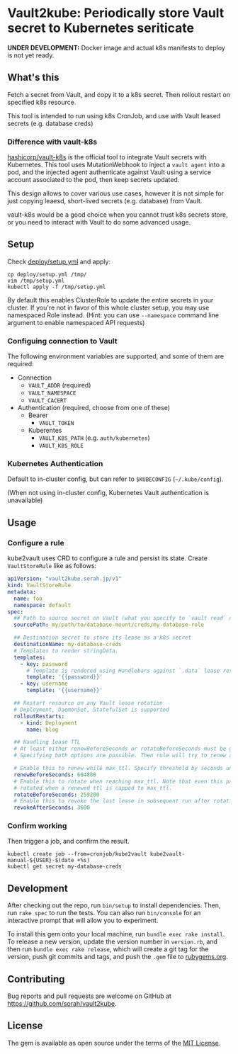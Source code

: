 # Vault2kube: Periodically store Vault secret to Kubernetes seriticate

__UNDER DEVELOPMENT:__ Docker image and actual k8s manifests to deploy is not yet ready.

## What's this

Fetch a secret from Vault, and copy it to a k8s secret. Then rollout restart on specified k8s resource.

This tool is intended to run using k8s CronJob, and use with Vault leased secrets (e.g. database creds)

### Difference with vault-k8s

[hashicorp/vault-k8s](https://github.com/hashicorp/vault-k8s) is the official tool to integrate Vault secrets with Kubernetes.
This tool uses MutationWebhook to inject a `vault agent` into a pod, and the injected agent authenticate against Vault using a service account associated to the pod, then keep secrets updated.

This design allows to cover various use cases, however it is not simple for just copying leaesd, short-lived secrets (e.g. database) from Vault.

vault-k8s would be a good choice when you cannot trust k8s secrets store, or you need to interact with Vault to do some advanced usage.

## Setup

Check [deploy/setup.yml](./deploy/setup.yml) and apply:

```
cp deploy/setup.yml /tmp/
vim /tmp/setup.yml
kubectl apply -f /tmp/setup.yml
```

By default this enables ClusterRole to update the entire secrets in your cluster. If you're not in favor of this whole cluster setup, you may use namespaced Role instead.
(Hint: you can use `--namespace` command line argument to enable namespaced API requests)

### Configuing connection to Vault

The following environment variables are supported, and some of them are required:

- Connection
  - `VAULT_ADDR` (required)
  - `VAULT_NAMESPACE`
  - `VAULT_CACERT`
- Authentication (required, choose from one of these)
  - Bearer
    - `VAULT_TOKEN`
  - Kuberentes
    - `VAULT_K8S_PATH` (e.g. `auth/kubernetes`)
    - `VAULT_K8S_ROLE`

### Kubernetes Authentication

Default to in-cluster config, but can refer to `$KUBECONFIG` (`~/.kube/config`).

(When not using in-cluster config, Kubernetes Vault authentication is unavailable)

## Usage

### Configure a rule

kube2vault uses CRD to configure a rule and persist its state. Create `VaultStoreRule` like as follows:

``` yaml
apiVersion: "vault2kube.sorah.jp/v1"
kind: VaultStoreRule
metadata:
  name: foo
  namespace: default
spec:
  ## Path to source secret on Vault (what you specify to `vault read` command)
  sourcePath: my/path/to/database-mount/creds/my-database-role

  ## Destination secret to store its lease as a k8s secret
  destinationName: my-database-creds
  # Templates to render stringData.
  templates:
    - key: password
      # Template is rendered using Handlebars against `.data` lease response
      template: '{{password}}'
    - key: username
      template: '{{username}}'

  ## Restart resource on any Vault lease rotation
  # Deployment, DaemonSet, StatefulSet is supported
  rolloutRestarts:
    - kind: Deployment
      name: blog

  ## Handling lease TTL
  # At least either renewBeforeSeconds or rotateBeforeSeconds must be given. 
  # Specifying both options are possible. Then rule will try to renew as long as possible, then rotate.

  # Enable this to renew while max_ttl. Specify threshold by seconds until expiry to perform a renew.
  renewBeforeSeconds: 604800
  # Enable this to rotate when reaching max_ttl. Note that even this parameter is omit, leases will be
  # rotated when a renewed ttl is capped to max_ttl.
  rotateBeforeSeconds: 259200
  # Enable this to revoke the last lease in subsequent run after rotation. Default to 1.
  revokeAfterSeconds: 3600
```

### Confirm working

Then trigger a job, and confirm the result.

```
kubectl create job --from=cronjob/kube2vault kube2vault-manual-${USER}-$(date +%s)
kubectl get secret my-database-creds
```

## Development

After checking out the repo, run `bin/setup` to install dependencies. Then, run `rake spec` to run the tests. You can also run `bin/console` for an interactive prompt that will allow you to experiment.

To install this gem onto your local machine, run `bundle exec rake install`. To release a new version, update the version number in `version.rb`, and then run `bundle exec rake release`, which will create a git tag for the version, push git commits and tags, and push the `.gem` file to [rubygems.org](https://rubygems.org).

## Contributing

Bug reports and pull requests are welcome on GitHub at https://github.com/sorah/vault2kube.


## License

The gem is available as open source under the terms of the [MIT License](https://opensource.org/licenses/MIT).
